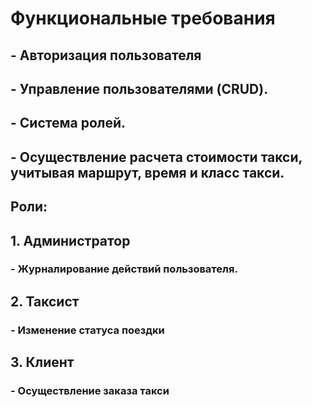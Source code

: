# Функциональные требования

## - Авторизация пользователя
## - Управление пользователями (CRUD).
## - Система ролей.
## - Осуществление расчета стоимости такси, учитывая маршрут, время и класс такси.


## Роли:
## 1. Администратор
### - Журналирование действий пользователя.

## 2. Таксист
### - Изменение статуса поездки

## 3. Клиент
### - Осуществление заказа такси
